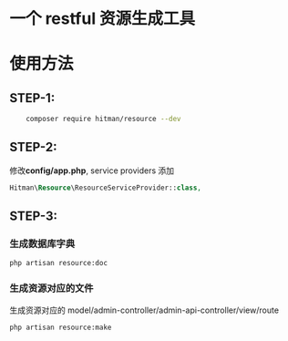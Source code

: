 # 一个 restful 资源生成工具

# 使用方法

## STEP-1:
```bash
    composer require hitman/resource --dev
```

## STEP-2:
修改**config/app.php**, service providers 添加
```php
Hitman\Resource\ResourceServiceProvider::class,
```

## STEP-3:
### 生成数据库字典
```bash
php artisan resource:doc
```

### 生成资源对应的文件
生成资源对应的 model/admin-controller/admin-api-controller/view/route

```bash
php artisan resource:make
```